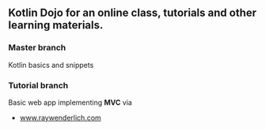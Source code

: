 ## Kotlin Dojo for an online class, tutorials and other learning materials.

### Master branch
Kotlin basics and snippets

### Tutorial branch
Basic web app implementing **MVC** via 
- www.raywenderlich.com
